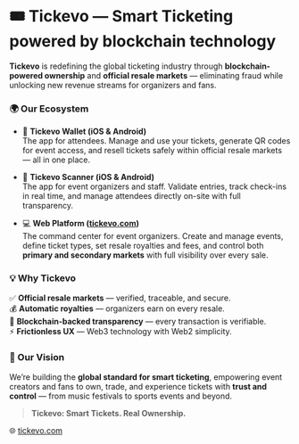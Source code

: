 # 🎟️ Tickevo — Smart Ticketing powered by blockchain technology

**Tickevo** is redefining the global ticketing industry through **blockchain-powered ownership** and **official resale markets** — eliminating fraud while unlocking new revenue streams for organizers and fans.

### 🌍 Our Ecosystem

- 📱 **Tickevo Wallet (iOS & Android)**  
  The app for attendees. Manage and use your tickets, generate QR codes for event access, and resell tickets safely within official resale markets — all in one place.  

- 🎫 **Tickevo Scanner (iOS & Android)**  
  The app for event organizers and staff. Validate entries, track check-ins in real time, and manage attendees directly on-site with full transparency.  

- 💻 **Web Platform ([tickevo.com](https://tickevo.com))**  
  The command center for event organizers. Create and manage events, define ticket types, set resale royalties and fees, and control both **primary and secondary markets** with full visibility over every sale.  

### 💡 Why Tickevo

✅ **Official resale markets** — verified, traceable, and secure.  
💰 **Automatic royalties** — organizers earn on every resale.  
🔗 **Blockchain-backed transparency** — every transaction is verifiable.  
⚡ **Frictionless UX** — Web3 technology with Web2 simplicity.  

### 🚀 Our Vision

We’re building the **global standard for smart ticketing**, empowering event creators and fans to own, trade, and experience tickets with **trust and control** — from music festivals to sports events and beyond.

> **Tickevo: Smart Tickets. Real Ownership.**

🌐 [tickevo.com](https://tickevo.com)
